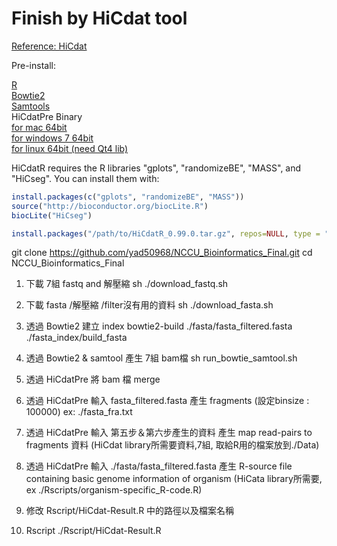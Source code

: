 Finish by HiCdat tool
=========================

[Reference: HiCdat](https://github.com/MWSchmid/HiCdat)

Pre-install:

[R](https://www.r-project.org/)</br>
[Bowtie2](http://bowtie-bio.sourceforge.net/bowtie2/index.shtml)</br>
[Samtools](http://samtools.sourceforge.net/)</br>
HiCdatPre Binary</br>
[for mac 64bit](https://github.com/MWSchmid/HiCdat/blob/master/other/mac_64bit.zip?raw=true)</br>
[for windows 7 64bit](https://github.com/MWSchmid/HiCdat/blob/master/other/windows_64bit.zip?raw=true)</br>
[for linux 64bit (need Qt4 lib)](https://github.com/MWSchmid/HiCdat/blob/master/other/linux_64bit.zip?raw=true)</br>

HiCdatR requires the R libraries "gplots", "randomizeBE", "MASS", and "HiCseg". You can install them with:
```r
install.packages(c("gplots", "randomizeBE", "MASS"))
source("http://bioconductor.org/biocLite.R")
biocLite("HiCseg")

install.packages("/path/to/HiCdatR_0.99.0.tar.gz", repos=NULL, type = "source")
```



git clone https://github.com/yad50968/NCCU_Bioinformatics_Final.git
cd NCCU_Bioinformatics_Final


1. 下載 7組 fastq and 解壓縮
sh ./download_fastq.sh



2. 下載 fasta /解壓縮 /filter沒有用的資料
sh ./download_fasta.sh

3. 透過 Bowtie2 建立 index
bowtie2-build ./fasta/fasta_filtered.fasta ./fasta_index/build_fasta

4. 透過 Bowtie2 & samtool 產生 7組 bam檔 
sh run_bowtie_samtool.sh

5. 透過 HiCdatPre 將 bam 檔 merge
6. 透過 HiCdatPre 輸入 fasta_filtered.fasta 產生 fragments (設定binsize : 100000) ex: ./fasta_fra.txt
7. 透過 HiCdatPre 輸入 第五步＆第六步產生的資料 產生 map read-pairs to fragments 資料 (HiCdat library所需要資料,7組, 取給R用的檔案放到./Data)
8. 透過 HiCdatPre 輸入 ./fasta/fasta_filtered.fasta 產生 R-source file containing basic genome information of organism (HiCata library所需要, ex ./Rscripts/organism-specific_R-code.R)

9. 修改 Rscript/HiCdat-Result.R 中的路徑以及檔案名稱
10. Rscript ./Rscript/HiCdat-Result.R

